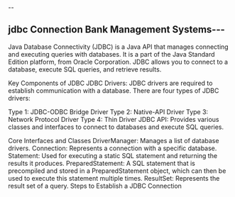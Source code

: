 --<h2>jdbc Connection Bank Management Systems---</h2>
Java Database Connectivity (JDBC) is a Java API that manages connecting and executing queries with databases. It is a part of the Java Standard Edition platform, from Oracle Corporation. JDBC allows you to connect to a database, execute SQL queries, and retrieve results.

Key Components of JDBC
JDBC Drivers: JDBC drivers are required to establish communication with a database. There are four types of JDBC drivers:

Type 1: JDBC-ODBC Bridge Driver
Type 2: Native-API Driver
Type 3: Network Protocol Driver
Type 4: Thin Driver
JDBC API: Provides various classes and interfaces to connect to databases and execute SQL queries.

Core Interfaces and Classes
DriverManager: Manages a list of database drivers.
Connection: Represents a connection with a specific database.
Statement: Used for executing a static SQL statement and returning the results it produces.
PreparedStatement: A SQL statement that is precompiled and stored in a PreparedStatement object, which can then be used to execute this statement multiple times.
ResultSet: Represents the result set of a query.
Steps to Establish a JDBC Connection
